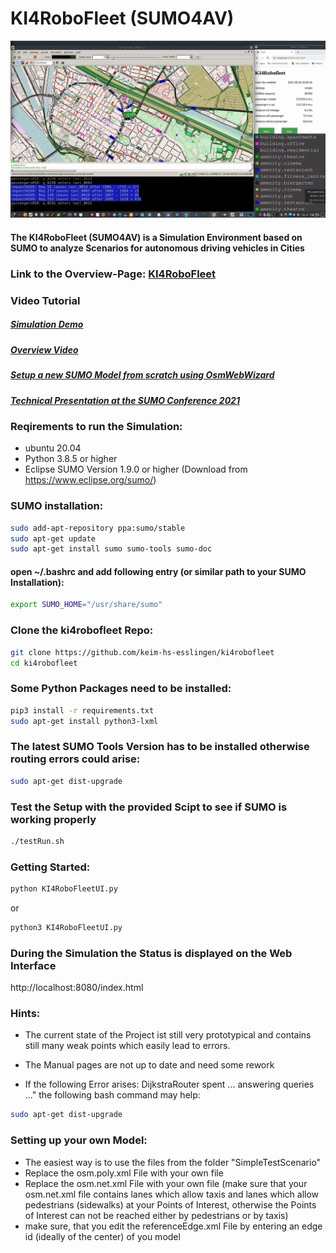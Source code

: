# KI4RoboFleet (SUMO4AV)

![KI4RoboFleet](KI4RoboFleet.gif)

#### The KI4RoboFleet (SUMO4AV) is a Simulation Environment based on SUMO to analyze Scenarios for autonomous driving vehicles in Cities

### Link to the Overview-Page: [KI4RoboFleet](https://keim-hs-esslingen.github.io/ki4robofleet/)


### Video Tutorial 

##### [Simulation Demo](https://youtu.be/seKoe6jXcSc)

##### [Overview Video](https://youtu.be/X5AYifgP65g)

##### [Setup a new SUMO Model from scratch using OsmWebWizard](https://youtu.be/Dh_0A-wOk84)

##### [Technical Presentation at the SUMO Conference 2021](https://www.youtube.com/watch?v=Tut2k8K9J5s&list=PLy7t4z5SYNaRIdaznUrlC8F-Vt3qla1GJ&index=11)


### Reqirements to run the Simulation:

- ubuntu 20.04
- Python 3.8.5 or higher
- Eclipse SUMO Version 1.9.0 or higher (Download from https://www.eclipse.org/sumo/)


### SUMO installation:
```bash
sudo add-apt-repository ppa:sumo/stable
sudo apt-get update
sudo apt-get install sumo sumo-tools sumo-doc
```

#### open ~/.bashrc and add following entry (or similar path to your SUMO Installation):
```bash
export SUMO_HOME="/usr/share/sumo"

```

### Clone the ki4robofleet Repo:

```bash
git clone https://github.com/keim-hs-esslingen/ki4robofleet
cd ki4robofleet
```

### Some Python Packages need to be installed:

```bash
pip3 install -r requirements.txt
sudo apt-get install python3-lxml
```

### The latest SUMO Tools Version has to be installed otherwise routing errors could arise:

```bash
sudo apt-get dist-upgrade
```

### Test the Setup with the provided Scipt to see if SUMO is working properly
```bash
./testRun.sh
```

### Getting Started:

```bash
python KI4RoboFleetUI.py
```

or

```bash
python3 KI4RoboFleetUI.py
```

### During the Simulation the Status is displayed on the Web Interface 
http://localhost:8080/index.html

### Hints:
* The current state of the Project ist still very prototypical and contains still many weak points which easily lead to errors.

* The Manual pages are not up to date and need some rework

* If the following Error arises: DijkstraRouter spent ... answering queries ..." the following bash command may help:
```bash
sudo apt-get dist-upgrade
```

### Setting up your own Model:

* The easiest way is to use the files from the folder "SimpleTestScenario" 
* Replace the osm.poly.xml File with your own file
* Replace the osm.net.xml File with your own file (make sure that your osm.net.xml file contains lanes which allow taxis and lanes which allow pedestrians (sidewalks) at your Points of Interest, otherwise the Points of Interest can not be reached either by pedestrians or by taxis)
* make sure, that you edit the referenceEdge.xml File by entering an edge id (ideally of the center) of you model








